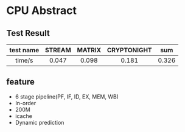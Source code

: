 CPU Abstract
===============

## Test Result

| test name | STREAM | MATRIX | CRYPTONIGHT |  sum  |
| :-------: | :----: | :----: | :---------: | :---: |
|  time/s   | 0.047  | 0.098  |    0.181    | 0.326 |

## feature

- 6 stage pipeline(PF, IF, ID, EX, MEM, WB)
- In-order
- 200M
- icache
- Dynamic prediction

